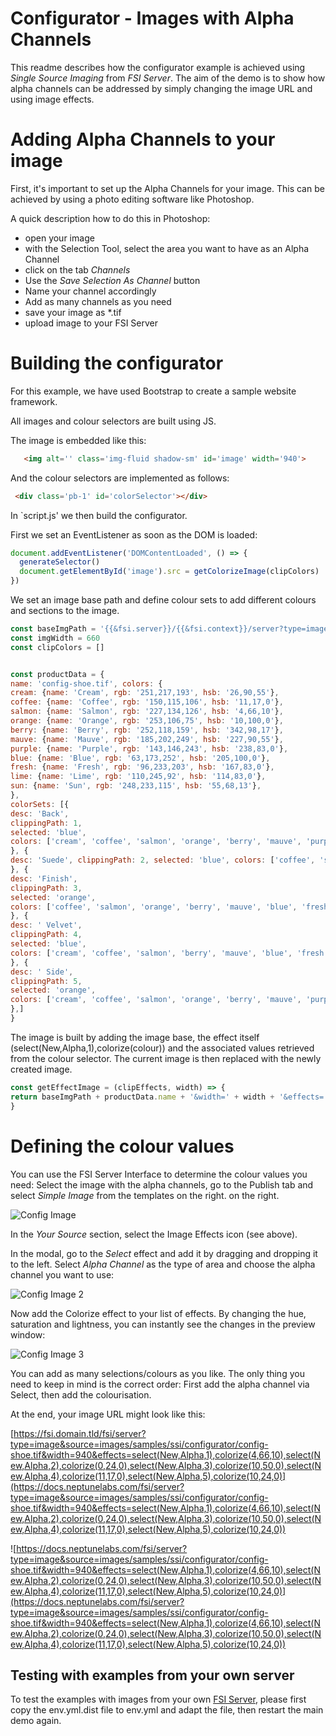 # Configurator - Images with Alpha Channels
This readme describes how the configurator example is achieved using *Single Source Imaging* from *FSI Server*.
The aim of the demo is to show how alpha channels can be addressed by simply changing the image URL and using image effects.

# Adding Alpha Channels to your image

First, it's important to set up the Alpha Channels for your image. This can be achieved by using a
photo editing software like Photoshop.

A quick description how to do this in Photoshop:

- open your image
- with the Selection Tool, select the area you want to have as an Alpha Channel
- click on the tab *Channels*
- Use the *Save Selection As Channel* button
- Name your channel accordingly
- Add as many channels as you need
- save your image as *.tif
- upload image to your FSI Server

# Building the configurator

For this example, we have used Bootstrap to create a sample website framework.

All images and colour selectors are built using JS.

The image is embedded like this:

```html
   <img alt='' class='img-fluid shadow-sm' id='image' width='940'>
   ```
And the colour selectors are implemented as follows:

```html
 <div class='pb-1' id='colorSelector'></div>
   ```

In `script.js' we then build the configurator.

First we set an EventListener as soon as the DOM is loaded:

```javascript
document.addEventListener('DOMContentLoaded', () => {
  generateSelector()
  document.getElementById('image').src = getColorizeImage(clipColors)
})
```
We set an image base path and define colour sets to add different colours and sections to the image.
```javascript
const baseImgPath = '{{&fsi.server}}/{{&fsi.context}}/server?type=image&source=images/samples/ssi/configurator/'
const imgWidth = 660
const clipColors = []


const productData = {
name: 'config-shoe.tif', colors: {
cream: {name: 'Cream', rgb: '251,217,193', hsb: '26,90,55'},
coffee: {name: 'Coffee', rgb: '150,115,106', hsb: '11,17,0'},
salmon: {name: 'Salmon', rgb: '227,134,126', hsb: '4,66,10'},
orange: {name: 'Orange', rgb: '253,106,75', hsb: '10,100,0'},
berry: {name: 'Berry', rgb: '252,118,159', hsb: '342,98,17'},
mauve: {name: 'Mauve', rgb: '185,202,249', hsb: '227,90,55'},
purple: {name: 'Purple', rgb: '143,146,243', hsb: '238,83,0'},
blue: {name: 'Blue', rgb: '63,173,252', hsb: '205,100,0'},
fresh: {name: 'Fresh', rgb: '96,233,203', hsb: '167,83,0'},
lime: {name: 'Lime', rgb: '110,245,92', hsb: '114,83,0'},
sun: {name: 'Sun', rgb: '248,233,115', hsb: '55,68,13'},
},
colorSets: [{
desc: 'Back',
clippingPath: 1,
selected: 'blue',
colors: ['cream', 'coffee', 'salmon', 'orange', 'berry', 'mauve', 'purple', 'blue', 'fresh', 'lime', 'sun'],
}, {
desc: 'Suede', clippingPath: 2, selected: 'blue', colors: ['coffee', 'salmon', 'berry', 'mauve', 'blue', 'sun'],
}, {
desc: 'Finish',
clippingPath: 3,
selected: 'orange',
colors: ['coffee', 'salmon', 'orange', 'berry', 'mauve', 'blue', 'fresh', 'lime'],
}, {
desc: ' Velvet',
clippingPath: 4,
selected: 'blue',
colors: ['cream', 'coffee', 'salmon', 'berry', 'mauve', 'blue', 'fresh', 'sun'],
}, {
desc: ' Side',
clippingPath: 5,
selected: 'orange',
colors: ['cream', 'coffee', 'salmon', 'orange', 'berry', 'mauve', 'purple', 'blue', 'fresh', 'lime', 'sun'],
},]
}
```

The image is built by adding the image base, the effect itself (select(New,Alpha,1),colorize(colour)) and the associated values retrieved from the colour selector.
The current image is then replaced with the newly created image.

```javascript
const getEffectImage = (clipEffects, width) => {
return baseImgPath + productData.name + '&width=' + width + '&effects=' + clipEffects.join(',')
}
```

# Defining the colour values

You can use the FSI Server Interface to determine the colour values you need:
Select the image with the alpha channels, go to the Publish tab and select *Simple Image* from the templates on the right.
on the right.

![Config Image](readme-config-1.png)

In the *Your Source* section, select the Image Effects icon (see above).

In the modal, go to the *Select* effect and add it by dragging and dropping it to the left.
Select *Alpha Channel* as the type of area and choose the alpha channel you want to use:

![Config Image 2](readme-config-2.png)

Now add the Colorize effect to your list of effects.
By changing the hue, saturation and lightness, you can instantly see the changes in the
preview window:

![Config Image 3](readme-config-3.png)

You can add as many selections/colours as you like.
The only thing you need to keep in mind is the correct order:
First add the alpha channel via Select, then add the colourisation.

At the end, your image URL might look like this:

[https://fsi.domain.tld/fsi/server?type=image&source=images/samples/ssi/configurator/config-shoe.tif&width=940&effects=select(New,Alpha,1),colorize(4,66,10),select(New,Alpha,2),colorize(0,24,0),select(New,Alpha,3),colorize(10,50,0),select(New,Alpha,4),colorize(11,17,0),select(New,Alpha,5),colorize(10,24,0)](https://docs.neptunelabs.com/fsi/server?type=image&source=images/samples/ssi/configurator/config-shoe.tif&width=940&effects=select(New,Alpha,1),colorize(4,66,10),select(New,Alpha,2),colorize(0,24,0),select(New,Alpha,3),colorize(10,50,0),select(New,Alpha,4),colorize(11,17,0),select(New,Alpha,5),colorize(10,24,0))


![https://docs.neptunelabs.com/fsi/server?type=image&source=images/samples/ssi/configurator/config-shoe.tif&width=940&effects=select(New,Alpha,1),colorize(4,66,10),select(New,Alpha,2),colorize(0,24,0),select(New,Alpha,3),colorize(10,50,0),select(New,Alpha,4),colorize(11,17,0),select(New,Alpha,5),colorize(10,24,0)](https://docs.neptunelabs.com/fsi/server?type=image&source=images/samples/ssi/configurator/config-shoe.tif&width=940&effects=select(New,Alpha,1),colorize(4,66,10),select(New,Alpha,2),colorize(0,24,0),select(New,Alpha,3),colorize(10,50,0),select(New,Alpha,4),colorize(11,17,0),select(New,Alpha,5),colorize(10,24,0))


## Testing with examples from  your own server

To test the examples with images from your own [FSI Server](https://www.neptunelabs.com/fsi-server/), please first copy the env.yml.dist file to env.yml and adapt the file, then restart the main demo again.
